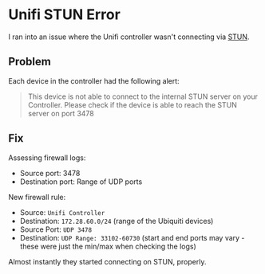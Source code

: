 # Unifi STUN Error
I ran into an issue where the Unifi controller wasn't connecting via [STUN](https://help.ui.com/hc/en-us/articles/115015457668-UniFi-Troubleshooting-STUN-Communication-Errors).

## Problem
Each device in the controller had the following alert:
> This device is not able to connect to the internal STUN server on your Controller. Please check if the device is able to reach the STUN server on port 3478


## Fix
Assessing firewall logs:
- Source port: 3478
- Destination port: Range of UDP ports

New firewall rule:
- Source: `Unifi Controller`
- Destination: `172.28.60.0/24` (range of the Ubiquiti devices)
- Source Port: `UDP 3478`
- Destination: `UDP Range: 33102-60730` (start and end ports may vary - these were just the min/max when checking the logs)

Almost instantly they started connecting on STUN, properly.

